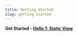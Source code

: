 ```yaml
---
title: Getting Started
slug: getting-started
---
```


__Get Started - [Hello 1: Static View](hello-1)__